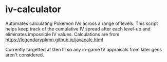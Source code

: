 # iv-calculator
Automates calculating Pokemon IVs across a range of levels. This script helps keep track of the cumulative IV spread after each level-up and eliminates impossible IV values. Calculations are from https://legendarypkmn.github.io/javacalc.html

Currently targetted at Gen III so any in-game IV appraisals from later gens aren't considered.
